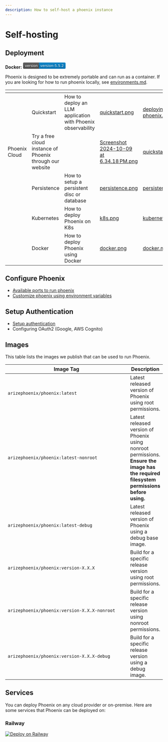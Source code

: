 ```yaml
---
description: How to self-host a phoenix instance
---
```


# Self-hosting

## Deployment

**Docker:** ![](data:image/svg+xml;utf8,%3Csvg%20xmlns%3D%22http%3A%2F%2Fwww.w3.org%2F2000%2Fsvg%22%20xmlns%3Axlink%3D%22http%3A%2F%2Fwww.w3.org%2F1999%2Fxlink%22%20width%3D%22136%22%20height%3D%2220%22%20role%3D%22img%22%20aria-label%3D%22version%3A%20version-5.5.2%22%3E%3Ctitle%3Eversion%3A%20version-5.5.2%3C%2Ftitle%3E%3ClinearGradient%20id%3D%22s%22%20x2%3D%220%22%20y2%3D%22100%25%22%3E%3Cstop%20offset%3D%220%22%20stop-color%3D%22%23bbb%22%20stop-opacity%3D%22.1%22%2F%3E%3Cstop%20offset%3D%221%22%20stop-opacity%3D%22.1%22%2F%3E%3C%2FlinearGradient%3E%3CclipPath%20id%3D%22r%22%3E%3Crect%20width%3D%22136%22%20height%3D%2220%22%20rx%3D%223%22%20fill%3D%22%23fff%22%2F%3E%3C%2FclipPath%3E%3Cg%20clip-path%3D%22url\(%23r\)%22%3E%3Crect%20width%3D%2251%22%20height%3D%2220%22%20fill%3D%22%23555%22%2F%3E%3Crect%20x%3D%2251%22%20width%3D%2285%22%20height%3D%2220%22%20fill%3D%22%23007ec6%22%2F%3E%3Crect%20width%3D%22136%22%20height%3D%2220%22%20fill%3D%22url\(%23s\)%22%2F%3E%3C%2Fg%3E%3Cg%20fill%3D%22%23fff%22%20text-anchor%3D%22middle%22%20font-family%3D%22Verdana%2CGeneva%2CDejaVu%20Sans%2Csans-serif%22%20text-rendering%3D%22geometricPrecision%22%20font-size%3D%22110%22%3E%3Ctext%20aria-hidden%3D%22true%22%20x%3D%22265%22%20y%3D%22150%22%20fill%3D%22%23010101%22%20fill-opacity%3D%22.3%22%20transform%3D%22scale\(.1\)%22%20textLength%3D%22410%22%3Eversion%3C%2Ftext%3E%3Ctext%20x%3D%22265%22%20y%3D%22140%22%20transform%3D%22scale\(.1\)%22%20fill%3D%22%23fff%22%20textLength%3D%22410%22%3Eversion%3C%2Ftext%3E%3Ctext%20aria-hidden%3D%22true%22%20x%3D%22925%22%20y%3D%22150%22%20fill%3D%22%23010101%22%20fill-opacity%3D%22.3%22%20transform%3D%22scale\(.1\)%22%20textLength%3D%22750%22%3Eversion-5.5.2%3C%2Ftext%3E%3Ctext%20x%3D%22925%22%20y%3D%22140%22%20transform%3D%22scale\(.1\)%22%20fill%3D%22%23fff%22%20textLength%3D%22750%22%3Eversion-5.5.2%3C%2Ftext%3E%3C%2Fg%3E%3C%2Fsvg%3E)

Phoenix is designed to be extremely portable and can run as a container. If you are looking for how to run phoenix locally, see [environments.md](../environments.md "mention").

<table data-card-size="large" data-view="cards"><thead><tr><th></th><th></th><th></th><th data-hidden data-card-cover data-type="files"></th><th data-hidden data-card-target data-type="content-ref"></th></tr></thead><tbody><tr><td></td><td>Quickstart</td><td>How to deploy an LLM application with Phoenix observability</td><td><a href="../.gitbook/assets/quickstart.png">quickstart.png</a></td><td><a href="deploying-phoenix.md">deploying-phoenix.md</a></td></tr><tr><td><p></p><p>Phoenix Cloud</p></td><td>Try a free cloud instance of Phoenix through our website</td><td></td><td><a href="../.gitbook/assets/Screenshot 2024-10-09 at 6.34.18 PM.png">Screenshot 2024-10-09 at 6.34.18 PM.png</a></td><td><a href="../quickstart.md">quickstart.md</a></td></tr><tr><td></td><td>Persistence</td><td>How to setup a persistent disc or database</td><td><a href="../.gitbook/assets/persistence.png">persistence.png</a></td><td><a href="persistence.md">persistence.md</a></td></tr><tr><td></td><td>Kubernetes</td><td>How to deploy Phoenix on K8s</td><td><a href="../.gitbook/assets/k8s.png">k8s.png</a></td><td><a href="kubernetes.md">kubernetes.md</a></td></tr><tr><td></td><td>Docker</td><td>How to deploy Phoenix using Docker</td><td><a href="../.gitbook/assets/docker.png">docker.png</a></td><td><a href="docker.md">docker.md</a></td></tr></tbody></table>

## Configure Phoenix

* [Available ports to run phoenix](configuration.md#ports)
* [Customize phoenix using environment variables](configuration.md#environment-variables)

## Setup Authentication

* [Setup authentication](authentication.md)
* Configuring OAuth2 (Google, AWS Cognito)

## Images

This table lists the images we publish that can be used to run Phoenix.

<table data-full-width="false"><thead><tr><th width="440">Image Tag</th><th>Description</th></tr></thead><tbody><tr><td><code>arizephoenix/phoenix:latest</code></td><td>Latest released version of Phoenix using root permissions.</td></tr><tr><td><code>arizephoenix/phoenix:latest-nonroot</code></td><td>Latest released version of Phoenix using nonroot permissions. <strong>Ensure the image has the required filesystem permissions before using.</strong></td></tr><tr><td><code>arizephoenix/phoenix:latest-debug</code></td><td>Latest released version of Phoenix using a debug base image.</td></tr><tr><td><code>arizephoenix/phoenix:version-X.X.X</code></td><td>Build for a specific release version using root permissions.</td></tr><tr><td><code>arizephoenix/phoenix:version-X.X.X-nonroot</code></td><td>Build for a specific release version using nonroot permissions.</td></tr><tr><td><code>arizephoenix/phoenix:version-X.X.X-debug</code></td><td>Build for a specific release version using a debug image.</td></tr></tbody></table>

## Services

You can deploy Phoenix on any cloud provider or on-premise. Here are some services that Phoenix can be deployed on:

### Railway

[![Deploy on Railway](https://railway.app/button.svg)](https://railway.app/template/PTHRoq?referralCode=Xe2txW)
